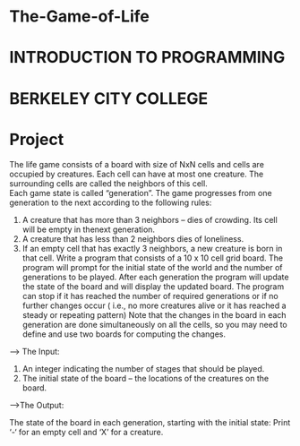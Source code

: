 # The-Game-of-Life
# INTRODUCTION TO PROGRAMMING
# BERKELEY CITY COLLEGE
# Project
The life game consists of a board with size of NxN cells and cells are occupied by creatures. Each cell can have at most one creature. The surrounding cells are called the neighbors of this cell.  
Each game state is called “generation”. The game progresses from one generation to the next according to the following rules:
1.  A creature that has more than 3 neighbors – dies of crowding. Its   cell will be empty in thenext generation.
2.  A creature that has less than 2 neighbors dies of loneliness. 
3.  If an empty cell that has exactly 3 neighbors, a new creature is born in that cell.
Write a program that consists of a 10 x 10 cell grid board. The program will prompt for the initial state of the world and the number of generations to be played. After each generation the program will update the state of the board and will display the updated board. The program can stop if it has reached the number of required generations or if no further changes occur ( i.e., no more creatures alive or it has reached a steady or repeating pattern) 
Note that the changes in the board in each generation are done simultaneously on all the cells, so you may need to define and use two boards for computing the changes.

--> The Input:
1. An integer indicating the number of stages that should be played.
2. The initial state of the board – the locations of the creatures on the board.

-->The Output:

The state of the board in each generation, starting with the initial state: Print ‘-‘ for an empty cell and ‘X’ for a creature.

